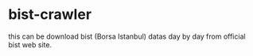 # bist-crawler
this can be download bist (Borsa Istanbul) datas day by day from official bist web site.
